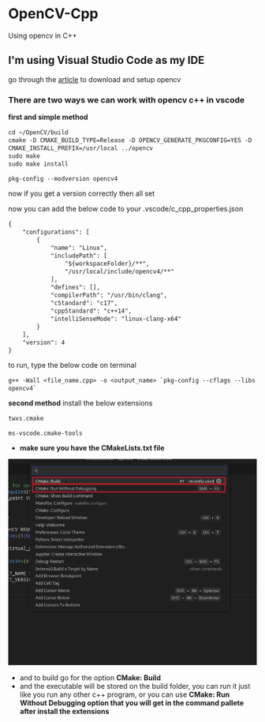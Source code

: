 # OpenCV-Cpp
Using opencv in C++

## I'm using Visual Studio Code as my IDE
go through the [article](https://www.geeksforgeeks.org/how-to-install-opencv-in-c-on-linux/) to download and setup opencv

### There are two ways we can work with opencv c++ in vscode
__first and simple method__

```
cd ~/OpenCV/build
cmake -D CMAKE_BUILD_TYPE=Release -D OPENCV_GENERATE_PKGCONFIG=YES -D CMAKE_INSTALL_PREFIX=/usr/local ../opencv
sudo make 
sudo make install
```

```
pkg-config --modversion opencv4
```
now if you get a version correctly then all set

now you can add the below code to your .vscode/c_cpp_properties.json
```
{
    "configurations": [
        {
            "name": "Linux",
            "includePath": [
                "${workspaceFolder}/**",
                "/usr/local/include/opencv4/**"
            ],
            "defines": [],
            "compilerPath": "/usr/bin/clang",
            "cStandard": "c17",
            "cppStandard": "c++14",
            "intelliSenseMode": "linux-clang-x64"
        }
    ],
    "version": 4
}
```
to run, type the below code on terminal
```
g++ -Wall <file_name.cpp> -o <output_name> `pkg-config --cflags --libs opencv4`
```
__second method__
install the below extensions
```
twxs.cmake
```
```
ms-vscode.cmake-tools
```
* **make sure you have the CMakeLists.txt file**

<img src="https://raw.githubusercontent.com/rohit-krish/OpenCV-Cpp/main/command%20palette%20screen%20shot.png" alt="screenshot of my vscode command pallette">

* and to build go for the option <b>CMake: Build</b><br>
* and the executable will be stored on the build folder, you can run it just like you run any other c++ program, or you can use <b>CMake: Run Without Debugging<b> option that you will get in the command pallete after install the extensions
